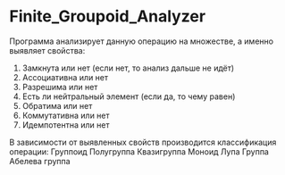 # Finite_Groupoid_Analyzer
Программа анализирует данную операцию на множестве, а именно выявляет свойства:
1. Замкнута или нет (если нет, то анализ дальше не идёт)
2. Ассоциативна или нет
3. Разрешима или нет
4. Есть ли нейтральный элемент (если да, то чему равен)
5. Обратима или нет
6. Коммутативна или нет
7. Идемпотентна или нет

В зависимости от выявленных свойств производится классификация операции:
Группоид
Полугруппа
Квазигруппа
Моноид
Лупа
Группа
Абелева группа
